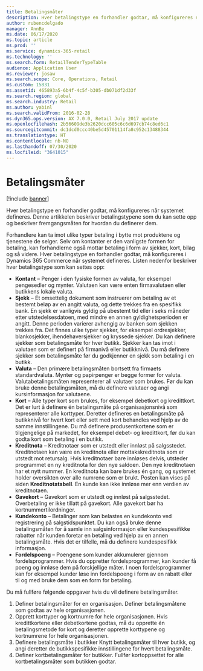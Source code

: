 ```yaml
---
title: Betalingsmåter
description: Hver betalingstype en forhandler godtar, må konfigureres når systemet defineres. Denne artikkelen beskriver betalingstypene som du kan sette opp og beskriver fremgangsmåten for hvordan du definerer dem.
author: rubencdelgado
manager: AnnBe
ms.date: 06/17/2020
ms.topic: article
ms.prod: ''
ms.service: dynamics-365-retail
ms.technology: ''
ms.search.form: RetailTenderTypeTable
audience: Application User
ms.reviewer: josaw
ms.search.scope: Core, Operations, Retail
ms.custom: 15831
ms.assetid: 465893a5-6b4f-4c5f-b305-db071df2d33f
ms.search.region: global
ms.search.industry: Retail
ms.author: yabinl
ms.search.validFrom: 2016-02-28
ms.dyn365.ops.version: AX 7.0.0, Retail July 2017 update
ms.openlocfilehash: 2b56609de3b2620dcc605c6c6d697cb74c8ed6c1
ms.sourcegitcommit: dc1dcd0ccc40be5d45701114fa8c952c13488344
ms.translationtype: HT
ms.contentlocale: nb-NO
ms.lasthandoff: 07/30/2020
ms.locfileid: "3641015"
---
```

# <a name="payment-methods"></a>Betalingsmåter

[!include [banner](includes/banner.md)]

Hver betalingstype en forhandler godtar, må konfigureres når systemet defineres. Denne artikkelen beskriver betalingstypene som du kan sette opp og beskriver fremgangsmåten for hvordan du definerer dem.

Forhandlere kan ta imot ulike typer betaling i bytte mot produktene og tjenestene de selger. Selv om kontanter er den vanligste formen for betaling, kan forhandlerne også mottar betaling i form av sjekker, kort, bilag og så videre. Hver betalingstype en forhandler godtar, må konfigureres i Dynamics 365 Commerce når systemet defineres. Listen nedenfor beskriver hver betalingstype som kan settes opp:

- **Kontant** – Penger i den fysiske formen av valuta, for eksempel pengesedler og mynter. Valutaen kan være enten firmavalutaen eller butikkens lokale valuta.
- **Sjekk** – Et omsettelig dokument som instruerer om betaling av et bestemt beløp av en angitt valuta, og dette trekkes fra en spesifikk bank. En sjekk er vanligvis gyldig på ubestemt tid eller i seks måneder etter utstedelsesdatoen, med mindre en annen gyldighetsperioden er angitt. Denne perioden varierer avhengig av banken som sjekken trekkes fra. Det finnes ulike typer sjekker, for eksempel ordresjekker, blankosjekker, ihendehaversjekker og kryssede sjekker. Du kan definere sjekker som betalingsmåte for hver butikk. Sjekker kan tas imot i valutaen som er definert på firmanivå eller butikknivå. Du må definere sjekker som betalingsmåte før du godkjenner en sjekk som betaling i en butikk.
- **Valuta** – Den primære betalingsmåten bortsett fra firmaets standardvaluta. Mynter og papirpenger er begge former for valuta. Valutabetalingsmåten representerer all valutaer som brukes. Før du kan bruke denne betalingsmåten, må du definere valutaer og angi kursinformasjon for valutaene.
- **Kort** – Alle typer kort som brukes, for eksempel debetkort og kredittkort. Det er lurt å definere én betalingsmåte på organisasjonsnivå som representerer alle korttyper. Deretter defineres en betalingsmåte på butikknivå for hvert kort eller sett med kort behandles ved hjelp av de samme innstillingene. Du må definere produsentkortene som er tilgjengelige på markedet, for eksempel debet- og kredittkort, før du kan godta kort som betaling i en butikk.
- **Kreditnota** – Kreditnotaer som er utstedt eller innløst på salgsstedet. Kreditnotaen kan være en kreditnota eller mottakskreditnota som er utstedt mot retursalg. Hvis kreditnotaer bare innløses delvis, utsteder programmet en ny kreditnota for den nye saldoen. Den nye kreditnotaen har et nytt nummer. En kreditnota kan bare brukes én gang, og systemet holder oversikten over alle numrene som er brukt. Posten kan vises på siden **Kreditnotatabell**. En kunde kan ikke innløse mer enn verdien av kreditnotaen.
- **Gavekort** – Gavekort som er utstedt og innløst på salgsstedet. Overbetaling er ikke tillatt på gavekort. Alle gavekort bør ha kortnummertilordninger. 
- **Kundekonto** – Betalinger som kan belastes en kundekonto ved registrering på salgstidspunktet. Du kan også bruke denne betalingsmåten for å samle inn salgsinformasjon eller kundespesifikke rabatter når kunden foretar en betaling ved hjelp av en annen betalingsmåte. Hvis det er tilfelle, må du definere kundespesifikk informasjon.
- **Fordelspoeng** – Poengene som kunder akkumulerer gjennom fordelsprogrammer. Hvis du oppretter fordelsprogrammer, kan kunder få poeng og innløse dem på forskjellige måter. I noen fordelsprogrammer kan for eksempel kunder løse inn fordelspoeng i form av en rabatt eller til og med bruke dem som en form for betaling.

Du må fullføre følgende oppgaver hvis du vil definere betalingsmåter.

1. Definer betalingsmåter for en organisasjon. Definer betalingsmåtene som godtas av hele organisasjonen.
2. Opprett korttyper og kortnumre for hele organisasjonen. Hvis kredittkortene eller debetkortene godtas, må du opprette én betalingsmetode for kort og deretter opprette korttypene og kortnumrene for hele organisasjonen.
3. Definere betalingsmåte i butikker Knytt betalingsmåter til hver butikk, og angi deretter de butikkspesifikke innstillingene for hvert betalingsmåte.
4. Definer kortbetalingsmåter for butikker. Fullfør kortoppsettet for alle kortbetalingsmåter som butikken godtar.
